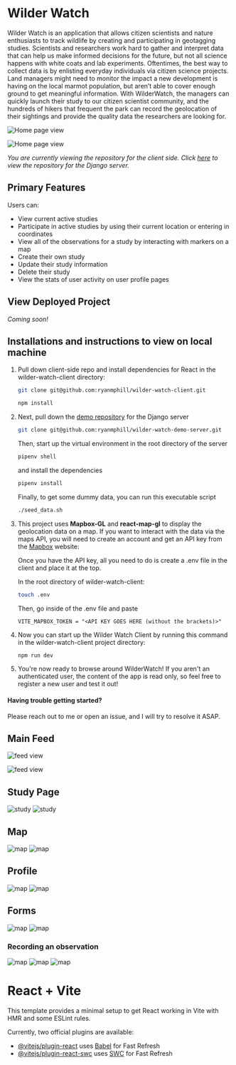 # Wilder Watch

Wilder Watch is an application that allows citizen scientists and nature enthusiasts to track wildlife by creating and participating in geotagging studies. Scientists and researchers work hard to gather and interpret data that can help us make informed decisions for the future, but not all science happens with white coats and lab experiments. Oftentimes, the best way to collect data is by enlisting everyday individuals via citizen science projects. Land managers might need to monitor the impact a new development is having on the local marmot population, but aren’t able to cover enough ground to get meaningful information. With WilderWatch, the managers can quickly launch their study to our citizen scientist community, and the hundreds of hikers that frequent the park can record the geolocation of their sightings and provide the quality data the researchers are looking for.

![Home page view](public/screenshots/intro.png)

![Home page view](public/screenshots/intro_mobile.png)

_You are currently viewing the repository for the client side. Click [here](https://github.com/ryanmphill/wilder-watch-server) to view the repository for the Django server._
## Primary Features
Users can:
 - View current active studies
 - Participate in active studies by using their current location or entering in coordinates
 - View all of the observations for a study by interacting with markers on a map
 - Create their own study
 - Update their study information
 - Delete their study
 - View the stats of user activity on user profile pages

 ## View Deployed Project
 _Coming soon!_

 ## Installations and instructions to view on local machine

1.  Pull down client-side repo and install dependencies for React in the wilder-watch-client directory:

    ```bash
    git clone git@github.com:ryanmphill/wilder-watch-client.git
    ```

    ```bash
    npm install
    ```

2.  Next, pull down the [demo repository](https://github.com/ryanmphill/wilder-watch-demo-server) for the Django server

    ```bash
    git clone git@github.com:ryanmphill/wilder-watch-demo-server.git
    ```
    Then, start up the virtual environment in the root directory of the server

    ```bash
    pipenv shell
    ```

    and install the dependencies

    ```bash
    pipenv install
    ``` 

    Finally, to get some dummy data, you can run this executable script

    ```bash
    ./seed_data.sh
    ```

3.  This project uses **Mapbox-GL** and **react-map-gl** to display the geolocation data on a map. If you want to interact with the data via the maps API, you will need to create an account and get an API key from the [Mapbox](https://account.mapbox.com/auth/signup/)
website:

    Once you have the API key, all you need to do is create a .env file in the client and place it at the top.

    In the root directory of wilder-watch-client:

    ```bash
    touch .env
    ```

    Then, go inside of the .env file and paste

    ```
    VITE_MAPBOX_TOKEN = "<API KEY GOES HERE (without the brackets)>"
    ```

4.  Now you can start up the Wilder Watch Client by running this command in the wilder-watch-client project directory:

    ```bash
    npm run dev
    ```

5.  You're now ready to browse around WilderWatch! If you aren't an authenticated user, the content of the app is read only, so feel free to register a new user and test it out!

#### Having trouble getting started?
Please reach out to me or open an issue, and I will try to resolve it ASAP.

## Main Feed

![feed view](public/screenshots/feed.png)

![feed view](public/screenshots/feed_mobile.png)

## Study Page

![study](public/screenshots/details.png)
![study](public/screenshots/details_mobile.png)

## Map

![map](public/screenshots/map.png)
![map](public/screenshots/map_mobile.png)

## Profile

![map](public/screenshots/profile.png)
![map](public/screenshots/profile_mobile.png)

## Forms

![map](public/screenshots/form.png)
![map](public/screenshots/form_mobile.png)
### Recording an observation
![map](public/screenshots/)
![map](public/screenshots/obs_form_mobile.png)
![map](public/screenshots/mobile_map_video.gif)

# React + Vite

This template provides a minimal setup to get React working in Vite with HMR and some ESLint rules.

Currently, two official plugins are available:

- [@vitejs/plugin-react](https://github.com/vitejs/vite-plugin-react/blob/main/packages/plugin-react/README.md) uses [Babel](https://babeljs.io/) for Fast Refresh
- [@vitejs/plugin-react-swc](https://github.com/vitejs/vite-plugin-react-swc) uses [SWC](https://swc.rs/) for Fast Refresh
